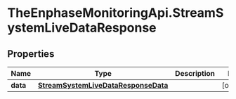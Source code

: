 # TheEnphaseMonitoringApi.StreamSystemLiveDataResponse

## Properties

Name | Type | Description | Notes
------------ | ------------- | ------------- | -------------
**data** | [**StreamSystemLiveDataResponseData**](StreamSystemLiveDataResponseData.md) |  | [optional] 


